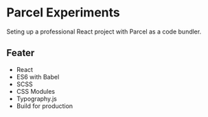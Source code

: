 # Parcel Experiments

Seting up a professional React project with Parcel as a code bundler.

## Feater

* React
* ES6 with Babel
* SCSS
* CSS Modules
* Typography.js
* Build for production

